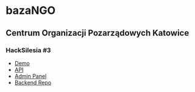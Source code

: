 # bazaNGO

## Centrum Organizacji Pozarządowych Katowice

### HackSilesia #3

* [Demo](https://sin.github.io/bazaNGO)
* [API](https://bazango.herokuapp.com/)
* [Admin Panel](https://bazango.herokuapp.com/admin/)
* [Backend Repo](https://github.com/rafal-jaworski/bazaNGObackend)
